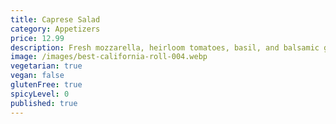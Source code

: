 ```yaml
---
title: Caprese Salad
category: Appetizers
price: 12.99
description: Fresh mozzarella, heirloom tomatoes, basil, and balsamic glaze.
image: /images/best-california-roll-004.webp
vegetarian: true
vegan: false
glutenFree: true
spicyLevel: 0
published: true
---
```


